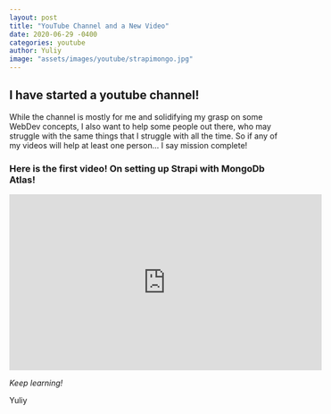 ```yaml
---
layout: post
title: "YouTube Channel and a New Video"
date: 2020-06-29 -0400
categories: youtube
author: Yuliy
image: "assets/images/youtube/strapimongo.jpg"
---
```


## I have started a youtube channel!

While the channel is mostly for me and solidifying my grasp on some WebDev concepts, I also want to help some people out there, who may struggle with the same things that I struggle with all the time. So if any of my videos will help at least one person... I say mission complete!

### Here is the first video! On setting up Strapi with MongoDb Atlas!

<iframe width="560" height="315" src="https://www.youtube.com/embed/2tiLi_jmet0" frameborder="0" allow="accelerometer; autoplay; encrypted-media; gyroscope; picture-in-picture" allowfullscreen></iframe>

_Keep learning!_

Yuliy
